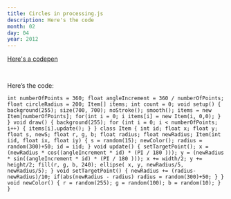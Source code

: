 ```yaml
---
title: Circles in processing.js
description: Here's the code
month: 02
day: 04
year: 2012
---
```

[Here's a codepen](https://codepen.io/jaredstanley/pen/MWyOjwp)

<br>

Here’s the code:


`
    int numberOfPoints = 360;
    float angleIncrement = 360 / numberOfPoints;
    float circleRadius = 200;
    Item[] items;
    int count = 0;
void setup() {
    background(255);
size(700, 700);
noStroke();
smooth();
items = new Item[numberOfPoints];
for(int i = 0; i
items[i] = new Item(i, 0,0);
}
}
void draw() {
background(255);
for (int i = 0; i < numberOfPoints; i++) {
items[i].update();
}
}
class Item {
int id;
float x;
float y;
float s, newS;
float r, g, b;
float radius;
float newRadius;
Item(int iid, float ix, float iy) {
s = random(15);
newColor();
radius = random(300)+50;
id = iid;
}
void update() {
setTargetPoint();
x = (newRadius * cos((angleIncrement * id) * (PI / 180 )));
y = (newRadius * sin((angleIncrement * id) * (PI / 180 )));
x += width/2;
y += height/2;
fill(r, g, b, 240);
ellipse( x, y, newRadius/5, newRadius/5);
}
void setTargetPoint() {
newRadius += (radius-newRadius)/10;
if(abs(newRadius - radius)
radius = random(300)+50;
}
}
void newColor() {
r = random(255);
g = random(100);
b = random(10);
}
}
`

<br>